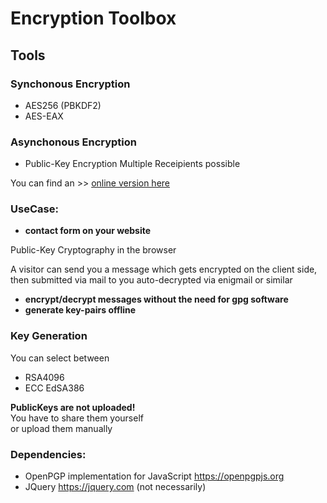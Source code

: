 # Encryption Toolbox

## Tools
### Synchonous Encryption
* AES256 (PBKDF2)
* AES-EAX

### Asynchonous Encryption
* Public-Key Encryption
  Multiple Receipients possible

You can find an >> <a href="https://patrickgawron.com/encrypt/">online version here</a>

### UseCase:
* **contact form on your website**

Public-Key Cryptography in the browser

A visitor can send you a message which gets encrypted on the client side, 
then submitted via mail to you
auto-decrypted via enigmail or similar
* **encrypt/decrypt messages without the need for gpg software**
* **generate key-pairs offline**

### Key Generation
You can select between
* RSA4096
* ECC EdSA386

**PublicKeys are not uploaded!**\
You have to share them yourself\
or upload them manually

### Dependencies:
- OpenPGP implementation for JavaScript https://openpgpjs.org
- JQuery https://jquery.com (not necessarily)
